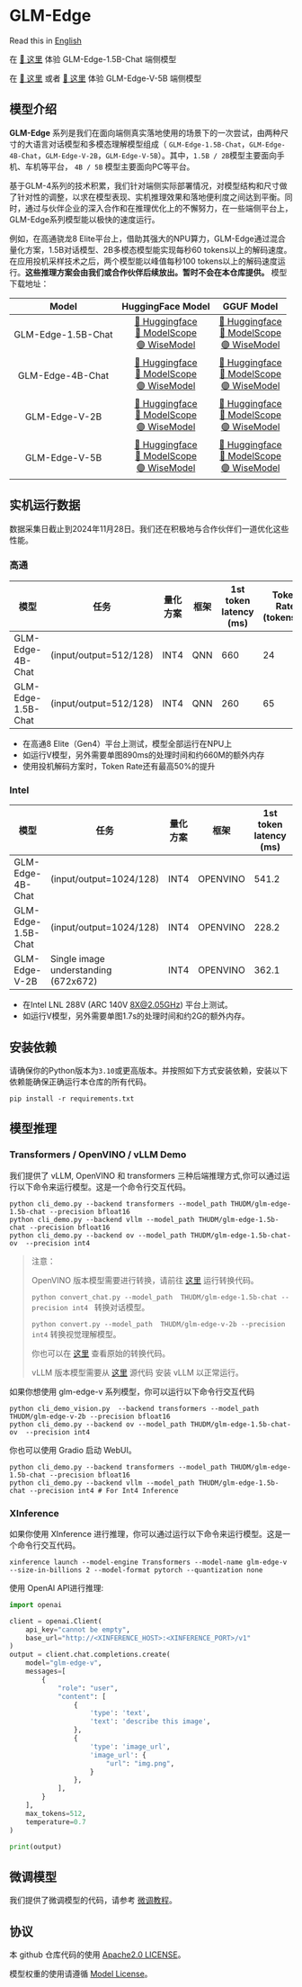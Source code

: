 # GLM-Edge

Read this in [English](README_en.md)

在 <a href="https://huggingface.co/spaces/THUDM-HF-SPACE/GLM-Edge-1.5B-Chat-Space" target="_blank"> 🤗 这里</a> 体验 GLM-Edge-1.5B-Chat 端侧模型

在 <a href="https://huggingface.co/spaces/THUDM-HF-SPACE/GLM-Edge-V-5B-Space" target="_blank"> 🤗 这里</a> 或者 <a href="https://modelscope.cn/studios/ZhipuAI/GLM-Edge-V-5B-Demo" target="_blank"> 🤖 这里</a> 体验 GLM-Edge-V-5B 端侧模型


## 模型介绍

**GLM-Edge** 系列是我们在面向端侧真实落地使用的场景下的一次尝试，由两种尺寸的大语言对话模型和多模态理解模型组成（
`GLM-Edge-1.5B-Chat`，`GLM-Edge-4B-Chat`，`GLM-Edge-V-2B`，`GLM-Edge-V-5B`）。其中，`1.5B / 2B`模型主要面向手机、车机等平台，
`4B / 5B` 模型主要面向PC等平台。

基于GLM-4系列的技术积累，我们针对端侧实际部署情况，对模型结构和尺寸做了针对性的调整，以求在模型表现、实机推理效果和落地便利度之间达到平衡。同时，通过与伙伴企业的深入合作和在推理优化上的不懈努力，在一些端侧平台上，GLM-Edge系列模型能以极快的速度运行。

例如，在高通骁龙8 Elite平台上，借助其强大的NPU算力，GLM-Edge通过混合量化方案，1.5B对话模型、2B多模态模型能实现每秒60
tokens以上的解码速度。在应用投机采样技术之后，两个模型能以峰值每秒100 tokens以上的解码速度运行。**这些推理方案会由我们或合作伙伴后续放出。暂时不会在本仓库提供。**
模型下载地址：

|       Model        |                                                                                                     HuggingFace Model                                                                                                      |                                                                                                                GGUF Model                                                                                                                 |
|:------------------:|:--------------------------------------------------------------------------------------------------------------------------------------------------------------------------------------------------------------------------:|:-----------------------------------------------------------------------------------------------------------------------------------------------------------------------------------------------------------------------------------------:|
| GLM-Edge-1.5B-Chat | [🤗 Huggingface](https://huggingface.co/THUDM/glm-edge-1.5b-chat)<br> [🤖 ModelScope](https://modelscope.cn/models/ZhipuAI/glm-edge-1.5b-chat) <br> [🟣 WiseModel](https://wisemodel.cn/models/ZhipuAI/glm-edge-1.5b-chat) | [🤗 Huggingface](https://huggingface.co/THUDM/glm-edge-1.5b-chat-gguf)<br> [🤖 ModelScope](https://modelscope.cn/models/ZhipuAI/glm-edge-1.5b-chat-gguf) <br> [🟣 WiseModel](https://wisemodel.cn/models/ZhipuAI/glm-edge-1.5b-chat-gguf) |
|  GLM-Edge-4B-Chat  | [🤗 Huggingface](https://huggingface.co/THUDM/glm-edge-4b-chat)<br> [🤖 ModelScope](https://modelscope.cn/models/ZhipuAI/glm-edge-4b-chat)      <br> [🟣 WiseModel](https://wisemodel.cn/models/ZhipuAI/glm-edge-4b-chat)  |    [🤗 Huggingface](https://huggingface.co/THUDM/glm-edge-4b-chat-gguf)<br> [🤖 ModelScope](https://modelscope.cn/models/ZhipuAI/glm-edge-4b-chat-gguf) <br> [🟣 WiseModel](https://wisemodel.cn/models/ZhipuAI/glm-edge-4b-chat-gguf)    |
|   GLM-Edge-V-2B    |        [🤗 Huggingface](https://huggingface.co/THUDM/glm-edge-v-2b)<br> [🤖 ModelScope](https://modelscope.cn/models/ZhipuAI/glm-edge-v-2b) <br> [🟣 WiseModel](https://wisemodel.cn/models/ZhipuAI/glm-edge-v-2b)         |        [🤗 Huggingface](https://huggingface.co/THUDM/glm-edge-v-2b-gguf)<br> [🤖 ModelScope](https://modelscope.cn/models/ZhipuAI/glm-edge-v-2b-gguf) <br> [🟣 WiseModel](https://wisemodel.cn/models/ZhipuAI/glm-edge-v-2b-gguf)         |
|   GLM-Edge-V-5B    |   [🤗 Huggingface](https://huggingface.co/THUDM/glm-edge-v-5b)<br> [🤖 ModelScope](https://modelscope.cn/models/ZhipuAI/glm-edge-v-5b)           <br> [🟣 WiseModel](https://wisemodel.cn/models/ZhipuAI/glm-edge-v-5b)    |        [🤗 Huggingface](https://huggingface.co/THUDM/glm-edge-v-5b-gguf)<br> [🤖 ModelScope](https://modelscope.cn/models/ZhipuAI/glm-edge-v-5b-gguf) <br> [🟣 WiseModel](https://wisemodel.cn/models/ZhipuAI/glm-edge-v-5b-gguf)         |

## 实机运行数据

数据采集日截止到2024年11月28日。我们还在积极地与合作伙伴们一道优化这些性能。

### 高通

| 模型                 | 任务                     | 量化方案 | 框架  | 1st token latency (ms) | Token Rate (tokens/s) | Peak Memory Footprint (GB) |
|--------------------|------------------------|------|-----|------------------------|-----------------------|----------------------------|
| GLM-Edge-4B-Chat   | (input/output=512/128) | INT4 | QNN | 660                    | 24                    | 2.9                        |
| GLM-Edge-1.5B-Chat | (input/output=512/128) | INT4 | QNN | 260                    | 65                    | 1.2                        |

* 在高通8 Elite（Gen4）平台上测试，模型全部运行在NPU上
* 如运行V模型，另外需要单图890ms的处理时间和约660M的额外内存
* 使用投机解码方案时，Token Rate还有最高50%的提升

### Intel

| 模型                 | 任务                                   | 量化方案 | 框架       | 1st token latency (ms) | Token Rate (tokens/s) | Peak Memory Footprint (GB) |
|--------------------|--------------------------------------|------|----------|------------------------|-----------------------|----------------------------|
| GLM-Edge-4B-Chat   | (input/output=1024/128)              | INT4 | OPENVINO | 541.2                  | 27                    | 3.9                        |
| GLM-Edge-1.5B-Chat | (input/output=1024/128)              | INT4 | OPENVINO | 228.2                  | 63                    | 2.3                        |
| GLM-Edge-V-2B      | Single image understanding (672x672) | INT4 | OPENVINO | 362.1                  | 70                    | 3.4                        |

* 在Intel LNL 288V (ARC 140V 8X@2.05GHz) 平台上测试。
* 如运行V模型，另外需要单图1.7s的处理时间和约2G的额外内存。

## 安装依赖

请确保你的Python版本为`3.10`或更高版本。并按照如下方式安装依赖，安装以下依赖能确保正确运行本仓库的所有代码。

```shell
pip install -r requirements.txt
```

## 模型推理

### Transformers / OpenVINO / vLLM Demo

我们提供了 vLLM, OpenVINO 和 transformers 三种后端推理方式,你可以通过运行以下命令来运行模型。这是一个命令行交互代码。

```shell
python cli_demo.py --backend transformers --model_path THUDM/glm-edge-1.5b-chat --precision bfloat16
python cli_demo.py --backend vllm --model_path THUDM/glm-edge-1.5b-chat --precision bfloat16
python cli_demo.py --backend ov --model_path THUDM/glm-edge-1.5b-chat-ov  --precision int4
```

> 注意：
>
> OpenVINO 版本模型需要进行转换，请前往 [这里](inference/ov_convert) 运行转换代码。
>
> ```python convert_chat.py --model_path  THUDM/glm-edge-1.5b-chat --precision int4 ``` 转换对话模型。
>
> ```python convert.py --model_path  THUDM/glm-edge-v-2b --precision int4``` 转换视觉理解模型。
>
> 你也可以在 [这里](https://github.com/openvino-dev-samples/glm-edge.openvino) 查看原始的转换代码。
>
> vLLM 版本模型需要从 [这里](https://github.com/sixsixcoder/vllm/tree/glm-4) 源代码 安装 vLLM 以正常运行。

如果你想使用 glm-edge-v 系列模型，你可以运行以下命令行交互代码

```shell
python cli_demo_vision.py  --backend transformers --model_path THUDM/glm-edge-v-2b --precision bfloat16
python cli_demo.py --backend ov --model_path THUDM/glm-edge-1.5b-chat-ov  --precision int4
```

你也可以使用 Gradio 启动 WebUI。

```shell
python cli_demo.py --backend transformers --model_path THUDM/glm-edge-1.5b-chat --precision bfloat16
python cli_demo.py --backend vllm --model_path THUDM/glm-edge-1.5b-chat --precision int4 # For Int4 Inference
```

### XInference

如果你使用 XInference 进行推理，你可以通过运行以下命令来运行模型。这是一个命令行交互代码。

```shell 
xinference launch --model-engine Transformers --model-name glm-edge-v --size-in-billions 2 --model-format pytorch --quantization none
```

使用 OpenAI API进行推理:

```python
import openai

client = openai.Client(
    api_key="cannot be empty",
    base_url="http://<XINFERENCE_HOST>:<XINFERENCE_PORT>/v1"
)
output = client.chat.completions.create(
    model="glm-edge-v",
    messages=[
        {
            "role": "user",
            "content": [
                {
                    'type': 'text',
                    'text': 'describe this image',
                },
                {
                    'type': 'image_url',
                    'image_url': {
                        "url": "img.png",
                    }
                },
            ],
        }
    ],
    max_tokens=512,
    temperature=0.7
)

print(output)
```

## 微调模型

我们提供了微调模型的代码，请参考 [微调教程](finetune/README.md)。

## 协议

本 github 仓库代码的使用 [Apache2.0 LICENSE](LICENSE)。

模型权重的使用请遵循 [Model License](MODEL_LICENSE)。
